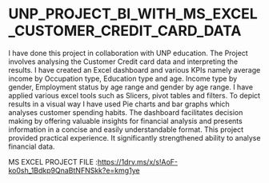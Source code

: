 # UNP_PROJECT_BI_WITH_MS_EXCEL_CUSTOMER_CREDIT_CARD_DATA 

I have done this project in collaboration with UNP education. The Project involves analysing the Customer Credit card data and interpreting the results. I have created an Excel dashboard and various KPIs namely average income by Occupation type, Education type and age. Income type by gender, Employment status by age range and gender by age range. I have applied various excel tools such as Slicers, pivot tables and filters. To depict results in a visual way I have used Pie charts and bar graphs which analyses customer spending habits. The dashboard facilitates decision making by offering valuable insights for financial analysis and presents information in a concise and easily understandable format. This project provided practical experience. It significantly strengthened ability to analyse financial data.

MS EXCEL PROJECT FILE :https://1drv.ms/x/s!AoF-ko0sh_1Bdkp9QnaBtNFNSkk?e=kmg1ye
